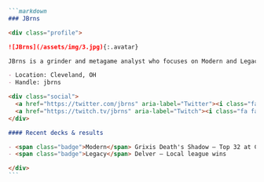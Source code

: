 ````markdown
```markdown
### JBrns

<div class="profile">

![JBrns](/assets/img/3.jpg){:.avatar}

JBrns is a grinder and metagame analyst who focuses on Modern and Legacy. He enjoys testing new deck ideas and optimizing sideboards for local and regional events.

- Location: Cleveland, OH
- Handle: jbrns

<div class="social">
  <a href="https://twitter.com/jbrns" aria-label="Twitter"><i class="fa fa-twitter"></i> Twitter</a>
  <a href="https://twitch.tv/jbrns" aria-label="Twitch"><i class="fa fa-twitch"></i> Twitch</a>
</div>

#### Recent decks & results

- <span class="badge">Modern</span> Grixis Death's Shadow — Top 32 at City Open (2022)
- <span class="badge">Legacy</span> Delver — Local league wins

</div>
```
````

